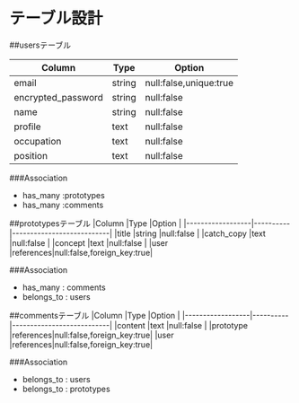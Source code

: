 # テーブル設計

##usersテーブル

|Column            |Type      |Option                     |
|------------------|----------|---------------------------|
|email             |string    |null:false,unique:true     |
|encrypted_password|string    |null:false                 |
|name              |string    |null:false                 |
|profile           |text      |null:false                 |
|occupation        |text      |null:false                 |
|position          |text      |null:false                 |

###Association

- has_many :prototypes
- has_many :comments

##prototypesテーブル
|Column            |Type      |Option                     |
|------------------|----------|---------------------------|
|title             |string    |null:false                 |
|catch_copy        |text      |null:false                 |
|concept           |text      |null:false                 |
|user              |references|null:false,foreign_key:true|

###Association

- has_many   : comments
- belongs_to : users

##commentsテーブル
|Column            |Type      |Option                     |
|------------------|----------|---------------------------|
|content           |text      |null:false                 |
|prototype         |references|null:false,foreign_key:true|
|user              |references|null:false,foreign_key:true|

###Association
- belongs_to : users
- belongs_to : prototypes